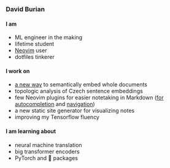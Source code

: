 ### David Burian


#### I am

- ML engineer in the making
- lifetime student
- [Neovim][neovim] user
- dotfiles tinkerer


#### I work on

- [a new way][tde] to semantically embed whole documents
- topologic analysis of Czech sentence embeddings
- few Neovim plugins for easier notetaking in Markdown ([for autocompletion][cmp-markdown-link] and [navigation][telescope-markdown-links])
- a new static site generator for visualizing notes
- improving my Tensorflow fluency


#### I am learning about

- neural machine translation
- big transformer encoders
- PyTorch and 🤗 packages


 
[neovim]: https://github.com/neovim/neovim
[tde]: https://github.com/dburian/transformer_document_embedding
[cmp-markdown-link]: https://github.com/dburian/cmp-markdown-link
[telescope-markdown-links]: https://github.com/dburian/telescope-markdown-links
